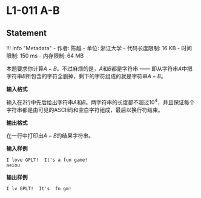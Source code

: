
# L1-011 A-B

## Statement

!!! info "Metadata"
    - 作者: 陈越
    - 单位: 浙江大学
    - 代码长度限制: 16 KB
    - 时间限制: 150 ms
    - 内存限制: 64 MB

本题要求你计算$A-B$。不过麻烦的是，$A$和$B$都是字符串 —— 即从字符串$A$中把字符串$B$所包含的字符全删掉，剩下的字符组成的就是字符串$A-B$。

**输入格式**

输入在2行中先后给出字符串$A$和$B$。两字符串的长度都不超过$10^4$，并且保证每个字符串都是由可见的ASCII码和空白字符组成，最后以换行符结束。

**输出格式**

在一行中打印出$A-B$的结果字符串。

**输入样例**
```plaintext
I love GPLT!  It's a fun game!
aeiou
```

**输出样例**
```plaintext
I lv GPLT!  It's  fn gm!
```
